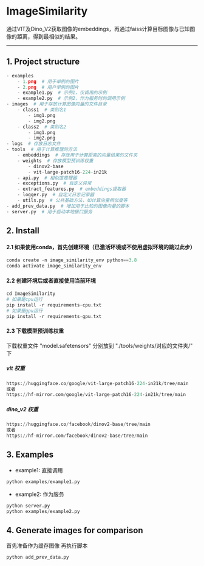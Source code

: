 # ImageSimilarity
通过VIT及Dino_V2获取图像的embeddings，再通过faiss计算目标图像与已知图像的距离，得到最相似的结果。

-------------------------
## 1. Project structure
```python
- examples
    - 1.png  # 用于举例的图片
    - 2.png  # 用户举例的图片
    - example1.py  # 示例1，仅调用的示例
    - example2.py  # 示例2，作为服务时的调用示例
- images  # 用于存放计算图像向量的文件目录
    - class1  # 类别名1
        - img1.png
        - img2.png
    - class2  # 类别名2
        - img1.png
        - img2.png
- logs  # 存放日志文件
- tools  # 用于计算推理的方法
    - embeddings  # 存放用于计算距离的向量结果的文件夹
    - weights  # 存放模型预训练权重
        - dinov2-base
        - vit-large-patch16-224-in21k
    - api.py  # 相似度推理器
    - exceptions.py  # 自定义异常
    - extract_features.py  # embeddings提取器
    - logger.py  # 自定义日志记录器
    - utils.py  # 公共基础方法，如计算向量相似度等
- add_prev_data.py  # 增加用于比较的图像向量的脚本
- server.py  # 用于启动本地接口服务
```

## 2. Install

#### 2.1 如果使用conda，首先创建环境（已激活环境或不使用虚拟环境的跳过此步）
```python
conda create -n image_similarity_env python==3.8
conda activate image_similarity_env
```

#### 2.2 创建环境后或者直接使用当前环境
```python
cd ImageSimilarity
# 如果是cpu运行
pip install -r requirements-cpu.txt
# 如果是gpu运行
pip install -r requirements-gpu.txt
```

#### 2.3 下载模型预训练权重
下载权重文件 "model.safetensors" 分别放到 "./tools/weights/对应的文件夹/" 下
##### vit 权重
```python
https://huggingface.co/google/vit-large-patch16-224-in21k/tree/main
或者
https://hf-mirror.com/google/vit-large-patch16-224-in21k/tree/main
```

##### dino_v2 权重
```python
https://huggingface.co/facebook/dinov2-base/tree/main
或者
https://hf-mirror.com/facebook/dinov2-base/tree/main
```

## 3. Examples
- example1: 直接调用
```python
python examples/example1.py
```

- example2: 作为服务
```python
python server.py
python examples/example2.py
```

## 4. Generate images for comparison
首先准备作为缓存图像
再执行脚本
```python
python add_prev_data.py
```